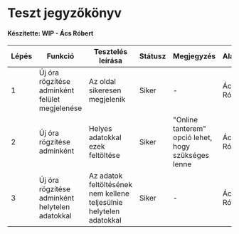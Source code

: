 # Teszt jegyzőkönyv
#### Készítette: WIP - Ács Róbert

Lépés | Funkció | Tesztelés leírása | Státusz | Megjegyzés | Aláírás | Időpont
--- | --- | --- | --- | --- | --- | --- 
1 | Új óra rögzítése adminként felület megjelenése | Az oldal sikeresen megjelenik | Siker | - | Ács Róbert | 2020.10.03
2 | Új óra rögzítése adminként | Helyes adatokkal ezek feltöltése | Siker | "Online tanterem" opció lehet, hogy szükséges lenne | Ács Róbert | 2020.10.03
3 | Új óra rögzítése adminként helytelen adatokkal | Az adatok feltöltésének nem kellene teljesülnie helytelen adatokkal | Siker | - | Ács Róbert | 2020.10.03
